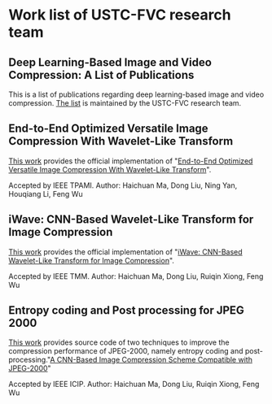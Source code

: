 # Work list of USTC-FVC research team

## Deep Learning-Based Image and Video Compression: A List of Publications
This is a list of publications regarding deep learning-based image and video compression. [The list](https://ustc-fvc.github.io/deep-compression.html) is maintained by the USTC-FVC research team.

## End-to-End Optimized Versatile Image Compression With Wavelet-Like Transform
[This work](https://github.com/mahaichuan/Versatile-Image-Compression) provides the official implementation of "[End-to-End Optimized Versatile Image Compression With Wavelet-Like Transform](https://ieeexplore.ieee.org/document/9204799)".

Accepted by IEEE TPAMI.
Author: Haichuan Ma, Dong Liu, Ning Yan, Houqiang Li, Feng Wu

## iWave: CNN-Based Wavelet-Like Transform for Image Compression
[This work](https://github.com/mahaichuan/iWave) provides the official implementation of "[iWave: CNN-Based Wavelet-Like Transform for Image Compression](https://ieeexplore.ieee.org/abstract/document/8931632)".

Accepted by IEEE TMM.
Author: Haichuan Ma, Dong Liu, Ruiqin Xiong, Feng Wu

## Entropy coding and Post processing for JPEG 2000
[This work](https://github.com/mahaichuan/Entropy-coding-and-Post-processing-for-JPEG-2000) provides source code of two techniques to improve the compression performance of JPEG-2000, namely entropy coding and post-processing."[A CNN-Based Image Compression Scheme Compatible with JPEG-2000](https://ieeexplore.ieee.org/document/8803835)"

Accepted by IEEE ICIP.
Author: Haichuan Ma, Dong Liu, Ruiqin Xiong, Feng Wu
